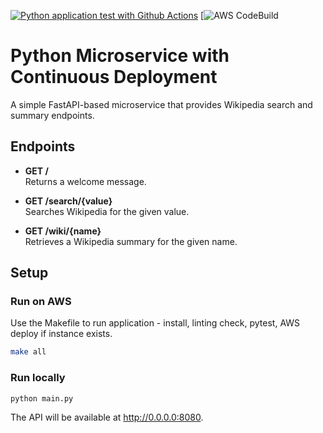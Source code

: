 [![Python application test with Github Actions](https://github.com/daniel-duhnev/python-microservice-with-cd/actions/workflows/devops.yaml/badge.svg)](https://github.com/daniel-duhnev/python-microservice-with-cd/actions/workflows/devops.yaml)
[![AWS CodeBuild](https://codebuild.us-east-1.amazonaws.com/badges?uuid=eyJlbmNyeXB0ZWREYXRhIjoiSU4xSVR1b2VhTmp1QVVuWmkvbUN5Vlk1bk02TGt4QnJrUDQ5N1VtTEFXNTFsS2pWYjFBNlJSRXlpcGp2WkpBcDdhdWRTL3hLdTdxTHdJeGVxdHBUaHpVPSIsIml2UGFyYW1ldGVyU3BlYyI6IlUwK2wvT0M4bVU1VHlSd28iLCJtYXRlcmlhbFNldFNlcmlhbCI6MX0%3D&branch=main)

# Python Microservice with Continuous Deployment
A simple FastAPI-based microservice that provides Wikipedia search and summary endpoints.

## Endpoints

- **GET /**  
  Returns a welcome message.

- **GET /search/{value}**  
  Searches Wikipedia for the given value.

- **GET /wiki/{name}**  
  Retrieves a Wikipedia summary for the given name.

## Setup

### Run on AWS
Use the Makefile to run application - install, linting check, pytest, AWS deploy if instance exists.

```bash
make all
```

### Run locally
```
python main.py
```
The API will be available at http://0.0.0.0:8080.


